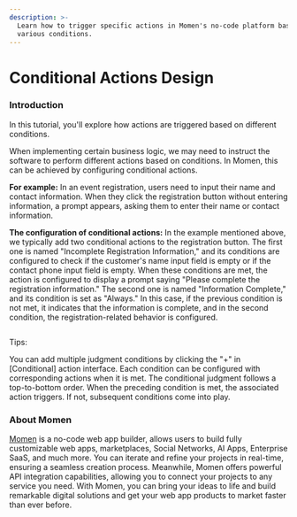```yaml
---
description: >-
  Learn how to trigger specific actions in Momen's no-code platform based on
  various conditions.
---
```


# Conditional Actions Design

### Introduction

In this tutorial, you'll explore how actions are triggered based on different conditions.

When implementing certain business logic, we may need to instruct the software to perform different actions based on conditions. In Momen, this can be achieved by configuring conditional actions.

**For example:** In an event registration, users need to input their name and contact information. When they click the registration button without entering information, a prompt appears, asking them to enter their name or contact information.

**The configuration of conditional actions:** In the example mentioned above, we typically add two conditional actions to the registration button. The first one is named "Incomplete Registration Information," and its conditions are configured to check if the customer's name input field is empty or if the contact phone input field is empty. When these conditions are met, the action is configured to display a prompt saying "Please complete the registration information." The second one is named "Information Complete," and its condition is set as "Always." In this case, if the previous condition is not met, it indicates that the information is complete, and in the second condition, the registration-related behavior is configured.

<figure><img src="../../ui-design/design/interactions/.gitbook/assets/conditional_actions/ca1.gif" alt=""><figcaption></figcaption></figure>

Tips:

You can add multiple judgment conditions by clicking the "+" in \[Conditional] action interface. Each condition can be configured with corresponding actions when it is met. The conditional judgment follows a top-to-bottom order. When the preceding condition is met, the associated action triggers. If not, subsequent conditions come into play.



### About Momen

[Momen](https://momen.app/?channel=blog-about) is a no-code web app builder, allows users to build fully customizable web apps, marketplaces, Social Networks, AI Apps, Enterprise SaaS, and much more. You can iterate and refine your projects in real-time, ensuring a seamless creation process. Meanwhile, Momen offers powerful API integration capabilities, allowing you to connect your projects to any service you need. With Momen, you can bring your ideas to life and build remarkable digital solutions and get your web app products to market faster than ever before.
